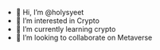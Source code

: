 - 👋 Hi, I’m @holysyeet
- 👀 I’m interested in Crypto
- 🌱 I’m currently learning crypto
- 💞️ I’m looking to collaborate on Metaverse

<!---
holysyeet/holysyeet is a ✨ special ✨ repository because its `README.md` (this file) appears on your GitHub profile.
You can click the Preview link to take a look at your changes.
--->
